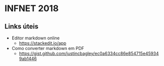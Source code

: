 # INFNET 2018

## Links úteis

 - Editor markdown online
	 - https://stackedit.io/app
 - Como converter markdown em PDF
	 - https://gist.github.com/justincbagley/ec0a6334cc86e854715e459349ab1446
